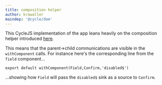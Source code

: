 ```yaml
---
title: composition helper
author: krawaller
maindep: '@cycle/dom'
---
```


This CycleJS implementation of the app leans heavily on the composition helper introduced [here](https://twitter.com/krawaller/status/743150786117517312).

This means that the parent->child communications are visible in the `withComponent` calls. For instance here's the corresponding line from the `field` component...

```
export default withComponent(Field,Confirm,'disabled$')
```

...showing how `Field` will pass the `disabled$` sink as a source to `Confirm`.

